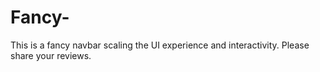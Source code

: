 # Fancy-
This is a fancy navbar scaling the UI experience and interactivity. Please share your reviews.
